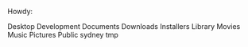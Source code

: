 
Howdy:

Desktop
Development
Documents
Downloads
Installers
Library
Movies
Music
Pictures
Public
sydney
tmp
